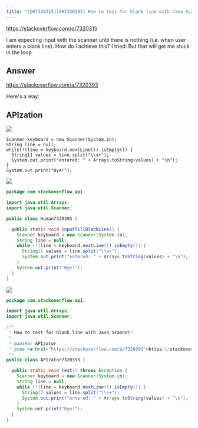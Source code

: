 ```yaml
---
title: "[Q#7320315][A#7320393] How to test for blank line with Java Scanner?"
---
```


https://stackoverflow.com/q/7320315

I am expecting input with the scanner until there is nothing (i.e. when user enters a blank line). How do I achieve this?
I tried:
But that will get me stuck in the loop

## Answer

https://stackoverflow.com/a/7320393

Here&#x27;s a way:

## APIzation

<div class="code-3columns-row">

<div class="code-3columns-column">

<div><img src="/stackoverflow.png" /></div>

```plain
Scanner keyboard = new Scanner(System.in);
String line = null;
while(!(line = keyboard.nextLine()).isEmpty()) {
  String[] values = line.split("\\s+");
  System.out.print("entered: " + Arrays.toString(values) + "\n");
}
System.out.print("Bye!");
```

</div>

<div class="code-3columns-column">

<div><img src="/human.png" /></div>

```java
package com.stackoverflow.api;

import java.util.Arrays;
import java.util.Scanner;

public class Human7320393 {

  public static void inputTillBlankLine() {
    Scanner keyboard = new Scanner(System.in);
    String line = null;
    while (!(line = keyboard.nextLine()).isEmpty()) {
      String[] values = line.split("\\s+");
      System.out.print("entered: " + Arrays.toString(values) + "\n");
    }
    System.out.print("Bye!");
  }
}

```

</div>

<div class="code-3columns-column">

<div><img src="/apizator.png" /></div>

```java
package com.stackoverflow.api;

import java.util.Arrays;
import java.util.Scanner;

/**
 * How to test for blank line with Java Scanner?
 *
 * @author APIzator
 * @see <a href="https://stackoverflow.com/a/7320393">https://stackoverflow.com/a/7320393</a>
 */
public class APIzator7320393 {

  public static void test() throws Exception {
    Scanner keyboard = new Scanner(System.in);
    String line = null;
    while (!(line = keyboard.nextLine()).isEmpty()) {
      String[] values = line.split("\\s+");
      System.out.print("entered: " + Arrays.toString(values) + "\n");
    }
    System.out.print("Bye!");
  }
}

```

</div>

</div>